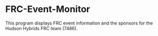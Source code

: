 # FRC-Event-Monitor
This program displays FRC event information and the sponsors for the Hudson Hybrids FRC team (7486).
